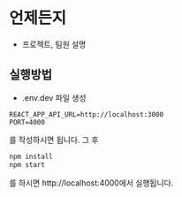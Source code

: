 # 언제든지

- 프로젝트, 팀원 설명

## 실행방법

- .env.dev 파일 생성

```
REACT_APP_API_URL=http://localhost:3000
PORT=4000
```

를 작성하시면 됩니다.
그 후

```bash
npm install
npm start
```

를 하시면 http://localhost:4000에서 실행됩니다.
